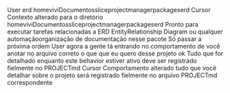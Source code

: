 User
erd homeviviDocumentossliceprojectmanagerpackageserd
Cursor
 Contexto alterado para o diretório homeviviDocumentossliceprojectmanagerpackageserd
Pronto para executar tarefas relacionadas a ERD EntityRelationship Diagram ou qualquer automaçãoorganização de documentação nesse pacote
Só passar a próxima ordem
User
agora a gente tá entrando no comportamento de você anotar no arquivo correto o que que eu quero desse projeto ok
Tudo que for detalhado enquanto este behavior estiver ativo deve ser registrado fielmente no PROJECTmd
Cursor
 Comportamento alterado tudo que você detalhar sobre o projeto será registrado fielmente no arquivo PROJECTmd correspondente